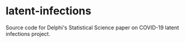 # latent-infections

Source code for Delphi's Statistical Science paper on COVID-19 latent infections project.

